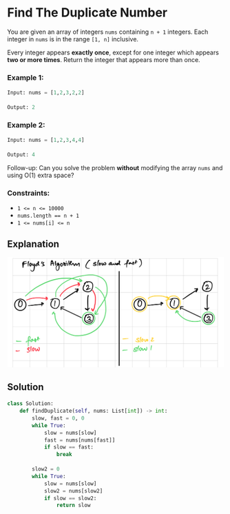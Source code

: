 # Find The Duplicate Number
You are given an array of integers `nums` containing `n + 1` integers. Each integer in `nums` is in the range `[1, n]` inclusive.

Every integer appears **exactly once**, except for one integer which appears **two or more times**. Return the integer that appears more than once.

### Example 1:
```python
Input: nums = [1,2,3,2,2]

Output: 2
```

### Example 2:
```python
Input: nums = [1,2,3,4,4]

Output: 4
```

Follow-up: Can you solve the problem **without** modifying the array `nums` and using O(1) extra space?

### Constraints:
- `1 <= n <= 10000`
- `nums.length == n + 1`
- `1 <= nums[i] <= n`

## Explanation
![explanation](/Linked_List/Images/Floyds_Algorithm.jpeg)

## Solution
```python
class Solution:
    def findDuplicate(self, nums: List[int]) -> int:
        slow, fast = 0, 0
        while True:
            slow = nums[slow]
            fast = nums[nums[fast]]
            if slow == fast:
                break

        slow2 = 0
        while True:
            slow = nums[slow]
            slow2 = nums[slow2]
            if slow == slow2:
                return slow
```